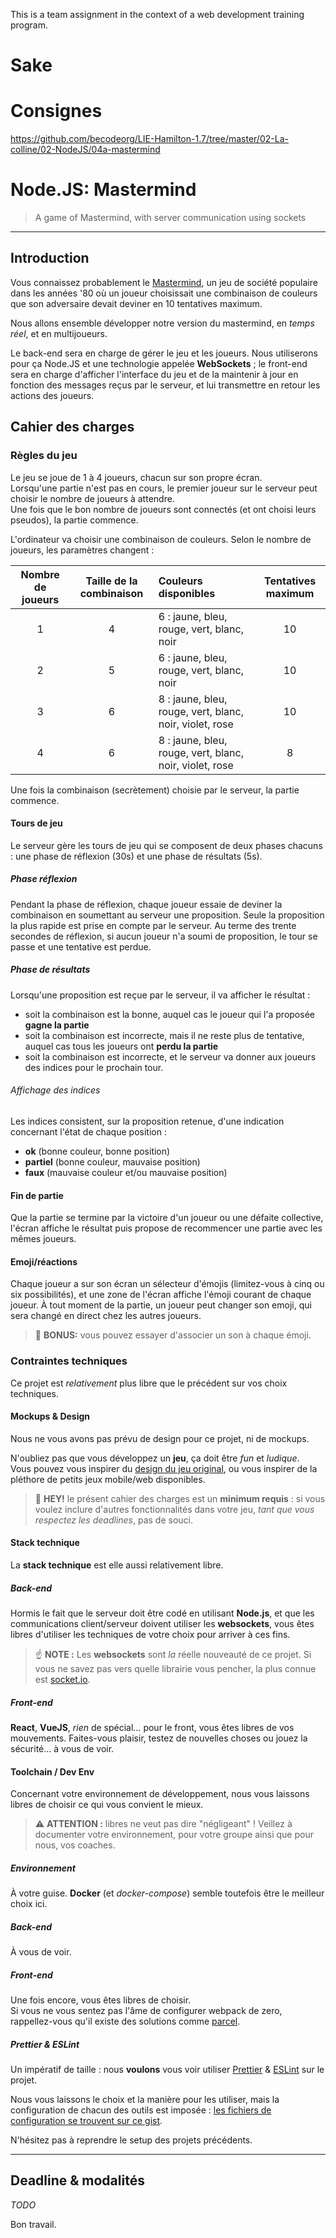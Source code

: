 This is a team assignment in the context of a web development training program.


# Sake



# Consignes

https://github.com/becodeorg/LIE-Hamilton-1.7/tree/master/02-La-colline/02-NodeJS/04a-mastermind

# Node.JS: Mastermind

> A game of Mastermind, with server communication using sockets

* * *

## Introduction

Vous connaissez probablement le [Mastermind](https://fr.wikipedia.org/wiki/Mastermind), un jeu de société populaire dans les années '80 où un joueur choisissait une combinaison de couleurs que son adversaire devait deviner en 10 tentatives maximum.

Nous allons ensemble développer notre version du mastermind, en _temps réel_, et en multijoueurs.

Le back-end sera en charge de gérer le jeu et les joueurs. Nous utiliserons pour ça Node.JS et une technologie appelée **WebSockets** ; le front-end sera en charge d'afficher l'interface du jeu et de la maintenir à jour en fonction des messages reçus par le serveur, et lui transmettre en retour les actions des joueurs.

## Cahier des charges

### Règles du jeu

Le jeu se joue de 1 à 4 joueurs, chacun sur son propre écran.  
Lorsqu'une partie n'est pas en cours, le premier joueur sur le serveur peut choisir le nombre de joueurs à attendre.  
Une fois que le bon nombre de joueurs sont connectés (et ont choisi leurs pseudos), la partie commence.

L'ordinateur va choisir une combinaison de couleurs. Selon le nombre de joueurs, les paramètres changent :

| Nombre de joueurs | Taille de la combinaison | Couleurs disponibles | Tentatives maximum |
|:-----:|:-----:|:----- |:-----:|
| 1 | 4 | 6 : jaune, bleu, rouge, vert, blanc, noir | 10 |
| 2 | 5 | 6 : jaune, bleu, rouge, vert, blanc, noir | 10 |
| 3 | 6 | 8 : jaune, bleu, rouge, vert, blanc, noir, violet, rose | 10 |
| 4 | 6 | 8 : jaune, bleu, rouge, vert, blanc, noir, violet, rose | 8 |

Une fois la combinaison (secrètement) choisie par le serveur, la partie commence.

#### Tours de jeu

Le serveur gère les tours de jeu qui se composent de deux phases chacuns : une phase de réflexion (30s) et une phase de résultats (5s).

##### Phase réflexion

Pendant la phase de réflexion, chaque joueur essaie de deviner la combinaison en soumettant au serveur une proposition. Seule la proposition la plus rapide est prise en compte par le serveur. Au terme des trente secondes de réflexion, si aucun joueur n'a soumi de proposition, le tour se passe et une tentative est perdue.

##### Phase de résultats

Lorsqu'une proposition est reçue par le serveur, il va afficher le résultat : 

- soit la combinaison est la bonne, auquel cas le joueur qui l'a proposée **gagne la partie**
- soit la combinaison est incorrecte, mais il ne reste plus de tentative, auquel cas tous les joueurs ont **perdu la partie**
- soit la combinaison est incorrecte, et le serveur va donner aux joueurs des indices pour le prochain tour.

###### Affichage des indices

Les indices consistent, sur la proposition retenue, d'une indication concernant l'état de chaque position :

- **ok** (bonne couleur, bonne position)
- **partiel** (bonne couleur, mauvaise position)
- **faux** (mauvaise couleur et/ou mauvaise position)

#### Fin de partie

Que la partie se termine par la victoire d'un joueur ou une défaite collective, l'écran affiche le résultat puis propose de recommencer une partie avec les mêmes joueurs.

#### Emoji/réactions

Chaque joueur a sur son écran un sélecteur d'émojis (limitez-vous à cinq ou six possibilités), et une zone de l'écran affiche l'émoji courant de chaque joueur. À tout moment de la partie, un joueur peut changer son emoji, qui sera changé en direct chez les autres joueurs.

> 🖖 **BONUS:** vous pouvez essayer d'associer un son à chaque émoji.

### Contraintes techniques

Ce projet est *relativement* plus libre que le précédent sur vos choix techniques.

#### Mockups & Design

Nous ne vous avons pas prévu de design pour ce projet, ni de mockups.

N'oubliez pas que vous développez un **jeu**, ça doit être *fun* et *ludique*.  
Vous pouvez vous inspirer du [design du jeu original](https://www.google.com/search?q=mastermind+board+game&tbm=isch), ou vous inspirer de la pléthore de petits jeux mobile/web disponibles.

> 👋 **HEY!** le présent cahier des charges est un **minimum requis** : si vous voulez inclure d'autres fonctionnalités dans votre jeu, *tant que vous respectez les deadlines*, pas de souci.

#### Stack technique

La **stack technique** est elle aussi relativement libre.

##### Back-end

Hormis le fait que le serveur doit être codé en utilisant **Node.js**, et que les communications client/serveur doivent utiliser les **websockets**, vous êtes libres d'utiliser les techniques de votre choix pour arriver à ces fins.

> ☝️ **NOTE :** Les **websockets** sont *la* réelle nouveauté de ce projet. Si vous ne savez pas vers quelle librairie vous pencher, la plus connue est [socket.io](https://socket.io).

##### Front-end

**React**, **VueJS**, *rien* de spécial… pour le front, vous êtes libres de vos mouvements. Faites-vous plaisir, testez de nouvelles choses ou jouez la sécurité… à vous de voir.

#### Toolchain / Dev Env

Concernant votre environnement de développement, nous vous laissons libres de choisir ce qui vous convient le mieux.

> ⚠️ **ATTENTION :** libres ne veut pas dire "négligeant" ! Veillez à documenter votre environnement, pour votre groupe ainsi que pour nous, vos coaches.

##### Environnement

À votre guise. **Docker** (et *docker-compose*) semble toutefois être le meilleur choix ici.

##### Back-end

À vous de voir.

##### Front-end

Une fois encore, vous êtes libres de choisir.  
Si vous ne vous sentez pas l'âme de configurer webpack de zero, rappellez-vous qu'il existe des solutions comme [parcel](https://parceljs.org).

##### Prettier & ESLint

Un impératif de taille : nous **voulons** vous voir utiliser [Prettier](https://prettier.io) & [ESLint](https://eslint.org) sur le projet.

Nous vous laissons le choix et la manière pour les utiliser, mais la configuration de chacun des outils est imposée : [les fichiers de configuration se trouvent sur ce gist](https://gist.github.com/leny/e55a3e1ba32b639eabb7a03ffe81215a).

N'hésitez pas à reprendre le setup des projets précédents.

* * *

## Deadline & modalités

*TODO*

Bon travail.
